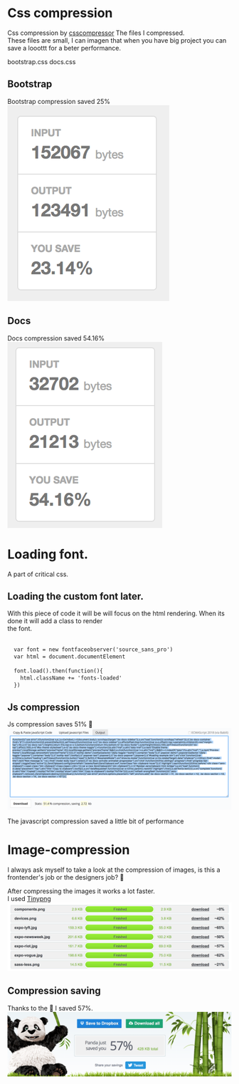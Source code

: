 # Css compression
Css compression by [csscompressor](https://csscompressor.com/)
The files I compressed.  
These files are small, I can imagen that when you have big   project you can save a looottt for a beter performance.

bootstrap.css
docs.css  

## Bootstrap
Bootstrap compression saved 25%  
![bootstrapcss](bootstrap-compressed.png)  

## Docs
Docs compression saved 54.16%  
![bootstrapcss](docscss-compression.png)  

# Loading font.
A part of critical css.

## Loading the custom font later.
With this piece of code it will be will focus on the  html rendering. When its done it will add a class to render  
the font.  

```

  var font = new fontfaceobserver('source_sans_pro')
  var html = document.documentElement

  font.load().then(function(){
    html.className += 'fonts-loaded'
  })

```

## Js compression
Js compression saves 51% :thinking:
![js compression](js_compression.png)  

The javascript compression saved a little bit of performance

# Image-compression
I always ask myself to take a look at the compression of   images, is this a frontender's job or the designers job?   :thinking:  

After compressing the images it works a lot faster.  
I used [Tinypng](tinypng.com)
![image compression](compression-image.png)

## Compression saving
Thanks to the :panda_face: I saved 57%.
![savedkbs](saved.png)
